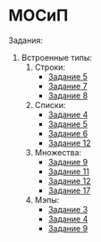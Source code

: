 # МОСиП
Задания:  
  1. Встроенные типы:  
     1. Cтроки:  
         - [Задание 5](./lib/src/built-in_types/strings.dart#L5)
         - [Задание 7](./lib/src/built-in_types/strings.dart#L12)
         - [Задание 8](./lib/src/built-in_types/strings.dart#L19)
     2. Списки:
         - [Задание 4](./lib/src/built-in_types/lists.dart#L5)
         - [Задание 5](./lib/src/built-in_types/lists.dart#L19)
         - [Задание 6](./lib/src/built-in_types/lists.dart#L31)
         - [Задание 12](./lib/src/built-in_types/lists.dart#L42)
      3. Множества:
         - [Задание 9](./lib/src/built-in_types/sets.dart#L5)
         - [Задание 11](./lib/src/built-in_types/sets.dart#L19)
         - [Задание 12](./lib/src/built-in_types/sets.dart#L33)
         - [Задание 17](./lib/src/built-in_types/sets.dart#L47)
      4. Мэпы:
         - [Задание 3](./lib/src/built-in_types/maps.dart#L5)
         - [Задание 4](./lib/src/built-in_types/maps.dart#L24)
         - [Задание 9](./lib/src/built-in_types/maps.dart#L45)
